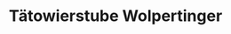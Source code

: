 ---
title: "Tätowierstube Wolpertinger"
url: /pleinfeld/taetowierstube-wolpertinger/
shop: Tattoo
---